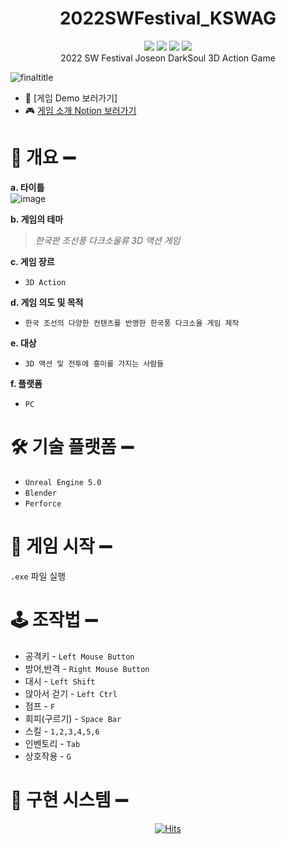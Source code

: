 # <div align="center">2022SWFestival_KSWAG</div>
<div align="center"><img src=https://img.shields.io/badge/Genre-Korean_Action-red?style=plastic&logo=appveyor/>
<img src=https://img.shields.io/badge/Unreal-5.0-yellow?style=plastic&logo=appveyor/>
<img src=https://img.shields.io/badge/madeby-K--SWAG-blue?style=plastic&logo=appveyor/>
<img src=https://img.shields.io/badge/SWFestival-%F0%9F%92%97-orange?style=plastic&logo=appveyor/></div>
<div align="center">2022 SW Festival Joseon DarkSoul 3D Action Game</div>

![finaltitle](https://user-images.githubusercontent.com/70145314/201518339-78b8d0d9-c78c-4a76-b23d-2956e329ccd9.png) 


- 🎥 [게임 Demo 보러가기]
- 🎮 [게임 소개 Notion 보러가기](https://www.notion.so/3c55b62f401e41a29a60dc6bb9c266d8)


# 📁 개요 ➖
__a. 타이틀__ </br>
![image](https://user-images.githubusercontent.com/70145314/200241078-91bd5de5-b4d7-4480-b883-58b7d271671e.png)

__b. 게임의 테마__
> _한국판 조선풍 다크소울류 3D 액션 게임_

__c. 게임 장르__
- `3D Action`

__d. 게임 의도 및 목적__
- `한국 조선의 다양한 컨텐츠를 반영한 한국풍 다크소율 게임 제작`

__e. 대상__
- `3D 액션 및 전투에 흥미를 가지는 사람들`

__f. 플랫폼__
- `PC`


# 🛠 기술 플랫폼 ➖
* `Unreal Engine 5.0`
* `Blender`
* `Perforce`

# 🔧 게임 시작 ➖
`.exe` 파일 실행

# 🕹 조작법 ➖
* 공격키 - `Left Mouse Button`
* 방어,반격 - `Right Mouse Button`
* 대시 - `Left Shift`
* 앉아서 걷기 - `Left Ctrl`
* 점프 - `F`
* 회피(구르기) - `Space Bar`
* 스킬 - `1,2,3,4,5,6`
* 인벤토리 - `Tab`
* 상호작용 - `G`


# 📌 구현 시스템 ➖

[<div align="center">![Hits](https://hits.seeyoufarm.com/api/count/incr/badge.svg?url=https%3A%2F%2Fgithub.com%2Fmmindoong%2F2022SWFestival_KSWAG&count_bg=%239291FF&title_bg=%23555555&icon=&icon_color=%23E7E7E7&title=Visits&edge_flat=false)](https://hits.seeyoufarm.com)</div>

